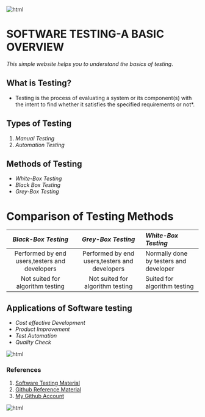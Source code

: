 ![html](https://www.tutorialspoint.com/software_testing/images/software-testing.jpg)
# SOFTWARE TESTING-A BASIC OVERVIEW

*This simple website helps you to understand the basics of testing*.

## **What is Testing?**
* Testing is the process of evaluating a system or its component(s) with the intent to find whether it satisfies the specified requirements or not*.

## **Types of Testing**
1. *Manual Testing*
2. *Automation Testing*

## **Methods of Testing**
- *White-Box Testing*
- *Black Box Testing*
- *Grey-Box Testing*

# **Comparison of Testing Methods**

|*Black-Box Testing*                           |*Grey-Box Testing*                              |*White-Box Testing*                   |
|:--------------------------------------------:|:--------------------------------------------:  |:-------------------------------------|
|Performed by end users,testers and developers |Performed by end users,testers and developers   |Normally done by testers and developer| 
|Not suited for algorithm testing              |Not suited for algorithm testing                |Suited for algorithm testing          |
                 

## **Applications of Software testing**
- *Cost effective Development*
- *Product Improvement*
- *Test Automation*
- *Quality Check*

![html](https://image.shutterstock.com/image-vector/word-cloud-software-testing-related-260nw-381153955.jpg)

### **References**

1. [Software Testing Material](https://www.tutorialspoint.com/software_testing/index.htm)
2. [Github Reference Material](https://github.com/adam-p/markdown-here/wiki/Markdown-Cheatsheet#tables)
3. [My Github Account](https://github.com/Bhavya-123)

![html](https://media.istockphoto.com/photos/thank-you-picture-id486133525)

